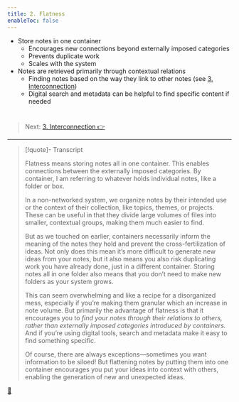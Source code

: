 ```yaml
---
title: 2. Flatness
enableToc: false
---
```


* Store notes in one container
  * Encourages new connections beyond externally imposed categories
  * Prevents duplicate work
  * Scales with the system
* Notes are retrieved primarily through contextual relations
  * Finding notes based on the way they link to other notes (see [3. Interconnection](Interconnection.md))
  * Digital search and metadata can be helpful to find specific content if needed

# 

 > 
 > Next: [3. Interconnection 👉](Interconnection.md)

---

 > 
 > \[!quote\]- Transcript
 > 
 > Flatness means storing notes all in one container. This enables connections between the externally imposed categories. By container, I am referring to whatever holds individual notes, like a folder or box.
 > 
 > In a non-networked system, we organize notes by their intended use or the context of their collection, like topics, themes, or projects. These can be useful in that they divide large volumes of files into smaller, contextual groups, making them much easier to find.
 > 
 > But as we touched on earlier, containers necessarily inform the meaning of the notes they hold and prevent the cross-fertilization of ideas. Not only does this mean it’s more difficult to generate new ideas from your notes, but it also means you also risk duplicating work you have already done, just in a different container. Storing notes all in one folder also means that you don’t need to make new folders as your system grows.
 > 
 > This can seem overwhelming and like a recipe for a disorganized mess, especially if you’re making them granular which an increase in note volume. But primarily the advantage of flatness is that it encourages you to *find your notes through their relations to others, rather than externally imposed categories introduced by containers.* And if you’re using digital tools, search and metadata make it easy to find something specific.
 > 
 > Of course, there are always exceptions—sometimes you want information to be siloed! But flattening notes by putting them into one container encourages you put your ideas into context with others, enabling the generation of new and unexpected ideas.

[📖](../Paper/Principle%20of%20flatness.md)
